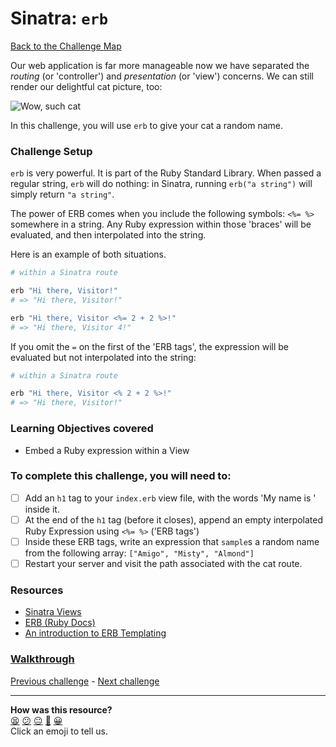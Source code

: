 # Sinatra: `erb`

[Back to the Challenge Map](README.md)

Our web application is far more manageable now we have separated the _routing_ (or 'controller') and _presentation_ (or 'view') concerns. We can still render our delightful cat picture, too:

![Wow, such cat](./images/sinatra_cat_route.png)

In this challenge, you will use `erb` to give your cat a random name.

### Challenge Setup

`erb` is very powerful. It is part of the Ruby Standard Library. When passed a regular string, `erb` will do nothing: in Sinatra, running `erb("a string")` will simply return `"a string"`.

The power of ERB comes when you include the following symbols: `<%= %>` somewhere in a string. Any Ruby expression within those 'braces' will be evaluated, and then interpolated into the string.

Here is an example of both situations.

```ruby
# within a Sinatra route

erb "Hi there, Visitor!"
# => "Hi there, Visitor!"

erb "Hi there, Visitor <%= 2 + 2 %>!"
# => "Hi there, Visitor 4!"
```

If you omit the `=` on the first of the 'ERB tags', the expression will be evaluated but not interpolated into the string:

```ruby
# within a Sinatra route

erb "Hi there, Visitor <% 2 + 2 %>!"
# => "Hi there, Visitor!"
```

### Learning Objectives covered
- Embed a Ruby expression within a View

### To complete this challenge, you will need to:

- [ ] Add an `h1` tag to your `index.erb` view file, with the words 'My name is ' inside it.
- [ ] At the end of the `h1` tag (before it closes), append an empty interpolated Ruby Expression using `<%= %>` ('ERB tags')
- [ ] Inside these ERB tags, write an expression that `sample`s a random name from the following array: `["Amigo", "Misty", "Almond"]`
- [ ] Restart your server and visit the path associated with the cat route.

### Resources

- [Sinatra Views](http://www.sinatrarb.com/intro.html#Views%20/%20Templates)
- [ERB (Ruby Docs)](http://ruby-doc.org/stdlib-2.2.3/libdoc/erb/rdoc/ERB.html)
- [An introduction to ERB Templating](https://www.stuartellis.name/articles/erb/)

### [Walkthrough](walkthroughs/sinatra_erb.md)

[Previous challenge](sinatra_views.md) - [Next challenge](sinatra_keeping_views_clean.md)
<!-- BEGIN GENERATED SECTION DO NOT EDIT -->

---

**How was this resource?**  
[😫](https://airtable.com/shrUJ3t7KLMqVRFKR?prefill_Repository=course&prefill_File=intro_to_the_web/sinatra_erb.md&prefill_Sentiment=😫) [😕](https://airtable.com/shrUJ3t7KLMqVRFKR?prefill_Repository=course&prefill_File=intro_to_the_web/sinatra_erb.md&prefill_Sentiment=😕) [😐](https://airtable.com/shrUJ3t7KLMqVRFKR?prefill_Repository=course&prefill_File=intro_to_the_web/sinatra_erb.md&prefill_Sentiment=😐) [🙂](https://airtable.com/shrUJ3t7KLMqVRFKR?prefill_Repository=course&prefill_File=intro_to_the_web/sinatra_erb.md&prefill_Sentiment=🙂) [😀](https://airtable.com/shrUJ3t7KLMqVRFKR?prefill_Repository=course&prefill_File=intro_to_the_web/sinatra_erb.md&prefill_Sentiment=😀)  
Click an emoji to tell us.

<!-- END GENERATED SECTION DO NOT EDIT -->
